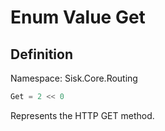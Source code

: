 # Enum Value Get

## Definition
Namespace: Sisk.Core.Routing

```csharp
Get = 2 << 0
```

Represents the HTTP GET method.

